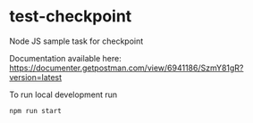 # test-checkpoint
Node JS sample task for checkpoint 

Documentation available here: https://documenter.getpostman.com/view/6941186/SzmY81gR?version=latest

To run local development run 
```
npm run start
```
